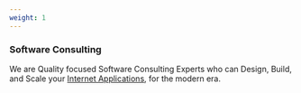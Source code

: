 ```yaml
---
weight: 1
---
```


### Software Consulting

We are Quality focused Software Consulting Experts who can Design, Build, and Scale your [Internet Applications](https://en.wikipedia.org/wiki/Software_as_a_service), for the modern era.
